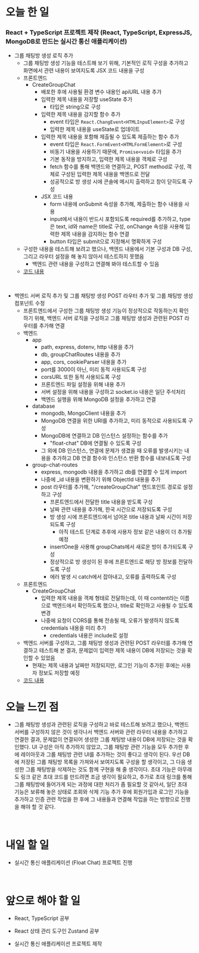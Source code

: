 # 오늘 한 일

### React + TypeScript 프로젝트 제작 (React, TypeScript, ExpressJS, MongoDB로 만드는 실시간 통신 애플리케이션)

- 그룹 채팅방 생성 로직 추가
  - 그룹 채팅방 생성 기능을 테스트해 보기 위해, 기본적인 로직 구성을 추가하고 화면에서 관련 내용이 보여지도록 JSX 코드 내용을 구성
  - 프론트엔드
    - CreateGroupChat
      - 배포한 후에 사용될 환경 변수 내용인 apiURL 내용 추가
      - 입력한 제목 내용을 저장할 useState 추가
        - 타입은 string으로 구성
      - 입력한 제목 내용을 감지할 함수 추가
        - event 타입은 `React.ChangEvent<HTMLInpuElement>`로 구성
        - 입력한 제목 내용을 useState로 업데이트
      - 입력한 제목 내용을 포함해 제출될 수 있도록 제출하는 함수 추가
        - event 타입은 `React.FormEvent<HTMLFormElement>`로 구성
        - 비동기 내용을 사용하기 때문에, `Promise<void>` 타입을 추가
        - 기본 동작을 방지하고, 입력한 제목 내용을 객체로 구성
        - fetch 함수를 통해 백엔드와 연결하고, POST method로 구성, 객체로 구성된 입력한 제목 내용을 백엔드로 전달
        - 성공적으로 방 생성 시에 콘솔에 메시지 출력하고 창이 닫히도록 구성
      - JSX 코드 내용
        - form 내용에 onSubmit 속성을 추가해, 제출하는 함수 내용을 사용
        - input에서 내용이 반드시 포함되도록 required를 추가하고, type은 text, id와 name은 title로 구성, onChange 속성을 사용해 입력한 제목 내용을 감지하는 함수 연결
        - button 타입은 submit으로 지정해서 명확하게 구성
  - 구성한 내용을 테스트해 보려고 했으나, 백엔드 내용에서 기본 구성과 DB 구성, 그리고 라우터 설정을 해 놓지 않아서 테스트하지 못했음
    - 백엔드 관련 내용을 구성하고 연결해 봐야 테스트할 수 있음
  - [코드 내용](https://github.com/jeongsangtae/float-chat/commit/63ce4fda27ac68ff73d0ee794d7885ca0f0a0fe0)

<br />

- 백엔드 서버 로직 추가 및 그룹 채팅방 생성 POST 라우터 추가 및 그룹 채팅방 생성 컴포넌트 수정
  - 프론트엔드에서 구성한 그룹 채팅방 생성 기능이 정상적으로 작동하는지 확인하기 위해, 백엔드 서버 로직을 구성하고 그룹 채팅방 생성과 관련된 POST 라우터를 추가해 연결
  - 백엔드
    - app
      - path, express, dotenv, http 내용을 추가
      - db, groupChatRoutes 내용을 추가
      - app, cors, cookieParser 내용을 추가
      - port를 3000이 아닌, 미리 동적 사용되도록 구성
      - corsURL 또한 동적 사용되도록 구성
      - 프론트엔드 파일 설정을 위해 내용 추가
      - 서버 설정을 위해 내용을 구성하고 socket.io 내용은 일단 주석처리
      - 백엔드 실행을 위해 MongoDB 설정을 추가하고 연결
    - database
      - mongodb, MongoClient 내용을 추가
      - MongoDB 연결을 위한 URI를 추가하고, 미리 동적으로 사용되도록 구성
      - MongoDB에 연결하고 DB 인스턴스 설정하는 함수를 추가
        - "float-chat" DB에 연결될 수 있도록 구성
      - 그 외에 DB 인스턴스, 연결에 문제가 생겼을 때 오류를 발생시키는 내용을 추가하고 DB 연결 함수와 인스턴스 반환 함수를 내보내도록 구성
    - group-chat-routes
      - express, mongodb 내용을 추가하고 db를 연결할 수 있게 import
      - 나중에 \_id 내용을 변환하기 위해 ObjectId 내용을 추가
      - post 라우터를 추가해, "/createGroupChat" 엔드포인트 경로로 설정하고 구성
        - 프론트엔드에서 전달한 title 내용을 받도록 구성
        - 날짜 관련 내용을 추가해, 한국 시간으로 저장되도록 구성
        - 방 생성 시에 프론트엔드에서 넘어온 title 내용과 날짜 시간이 저장되도록 구성
          - 아직 테스트 단계로 추후에 사용자 정보 같은 내용이 더 추가될 예정
        - insertOne을 사용해 groupChats에서 새로운 방이 추가되도록 구성
        - 정상적으로 방 생성이 된 후에 프론트엔드로 해당 방 정보를 전달하도록 구성
        - 에러 발생 시 catch에서 잡아내고, 오류를 출력하도록 구성
  - 프론트엔드
    - CreateGroupChat
      - 입력한 제목 내용을 객체 형태로 전달하는데, 이 때 content라는 이름으로 백엔드에서 확인하도록 했으나, title로 확인하고 사용될 수 있도록 변경
      - 나중에 요청이 CORS를 통해 전송될 때, 오류가 발생하지 않도록 credentials 내용을 미리 추가
        - credentials 내용은 include로 설정
  - 백엔드 서버를 구성하고, 그룹 채팅방 생성과 관련된 POST 라우터를 추가해 연결하고 테스트해 본 결과, 문제없이 입력한 제목 내용이 DB에 저장되는 것을 확인할 수 있었음
    - 현재는 제목 내용과 날짜만 저장되지만, 로그인 기능이 추가된 후에는 사용자 정보도 저장할 예정
  - [코드 내용](https://github.com/jeongsangtae/float-chat/commit/78071ced88cbb890b780b0b109ee94b9969bd5a3)

# 오늘 느낀 점

- 그룹 채팅방 생성과 관련된 로직을 구성하고 바로 테스트해 보려고 했으나, 백엔드 서버를 구성하지 않은 것이 생각나서 백엔드 서버와 관련 라우터 내용을 추가하고 연결한 결과, 문제없이 연결되어 생성한 그룹 채팅방 내용이 DB에 저장되는 것을 확인했다. UI 구성은 아직 추가하지 않았고, 그룹 채팅방 관련 기능을 모두 추가한 후에 레이아웃과 그룹 채팅방 관련 UI를 추가하는 것이 좋다고 생각이 된다. 우선 DB에 저장된 그룹 채팅방 목록을 가져와서 보여지도록 구성을 할 생각이고, 그 다음 생성한 그룹 채팅방을 삭제하는 것도 함께 구현을 해 줄 생각이다. 초대 기능은 아무래도 링크 같은 초대 코드를 만드려면 조금 생각이 필요하고, 추가로 초대 링크를 통해 그룹 채팅방에 들어가게 되는 과정에 대한 처리가 좀 필요할 것 같아서, 일단 초대 기능은 보류해 놓은 상태로 조회와 삭제 기능 추가 후에 회원가입과 로그인 기능을 추가하고 인증 관련 작업을 한 후에 그 내용들과 연결해 작업을 하는 방향으로 진행을 해야 할 것 같다.

<br />

# 내일 할 일

- 실시간 통신 애플리케이션 (Float Chat) 프로젝트 진행

<br />

# 앞으로 해야 할 일

- React, TypeScript 공부

- React 상태 관리 도구인 Zustand 공부

- 실시간 통신 애플리케이션 프로젝트 제작

